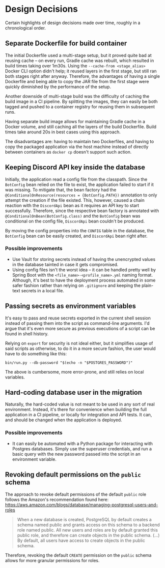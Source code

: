 # Design Decisions

Certain highlights of design decisions made over time, roughly in a
chronological order.

## Separate Dockerfile for build container

The initial Dockerfile used a multi-stage setup, but it proved quite bad at
reusing cache – on every run, Gradle cache was rebuilt, which resulted in build
times taking over 1m30s. Using the `--cache-from <stage_alias>` Docker CLI
option didn't help; it reused layers in the first stage, but still ran both
stages right after anyway. Therefore, the advantages of having a single
Dockerfile and being able to copy the JAR file from the first stage were
quickly diminished by the performance of the setup.

Another downside of multi-stage build was the difficulty of caching the build
image in a CI pipeline. By splitting the images, they can easily be both tagged
and pushed to a container registry for reusing them in subsequent runs.

Having separate build image allows for maintaining Gradle cache in a Docker
volume, and still caching all the layers of the build Dockerfile. Build times
take around 20s in best cases using this approach.

The disadvantages are: having to maintain two Dockerfiles, and having to copy
the packaged application via the host machine instead of directly between
containers as `docker cp` doesn't support such action.

## Keeping Discord API key inside the database

Initially, the application read a config file from the classpath. Since the
`BotConfig` bean relied on the file to exist, the application failed to start
if it was missing. To mitigate that, the bean factory had the
`@ConditionalOnResource(resources = {BotConfig.PATH})` annotation to only
attempt the creation if the file existed. This, however, caused a chain
reaction with the `DiscordApi` bean as it requires an API key to start
successfully. Therefore, since the respective bean factory is annotated with
`@ConditionalOnBean(BotConfig.class)` and the `BotConfig` bean was conditional
on the config file, `DiscordApi` bean couldn't be produced.

By moving the config properties into the `CONFIG` table in the database, the
`BotConfig` bean can be easily created, and `DiscordApi` bean right after.

### Possible improvements

- Use Vault for storing secrets instead of having the unencrypted values in the
  database tainted in case it gets compromised.
- Using config files isn't the worst idea – it can be handled pretty well by
  Spring Boot with the `<file_name>-<profile_name>.yml` naming format.
  Although, it's best to have the deployment process automated in some safer
  fashion rather than relying on `.gitignore` and keeping the plain-text
  secrets in a local file.

## Passing secrets as environment variables

It's easy to pass and reuse secrets exported in the current shell session
instead of passing them into the script as command-line arguments. I'd argue
that it's even more secure as previous executions of a script can be found in
shell history.

Relying on `export` for security is not ideal either, but it simplifies usage
of said scripts as otherwise, to do it in a more secure fashion, the user would
have to do something like this:

```console
bin/run.py --db-password "$(echo -n "$POSTGRES_PASSWORD")"
```

The above is cumbersome, more error-prone, and still relies on local variables.

## Hard-coding database user in the migration

Naturally, the hard-coded value is not meant to be used in any sort of real
environment. Instead, it's there for convenience when building the full
application in a CI pipeline, or locally for integration and API tests. It can,
and should be changed when the application is deployed.

### Possible improvements

- It can easily be automated with a Python package for interacting with
  Postgres databases. Simply use the superuser credentials, and run a basic
  query with the new password passed into the script in an environment
  variable.

## Revoking default permissions on the `public` schema

The approach to revoke default permissions of the default `public` role follows
the Amazon's recommendation found here:
<https://aws.amazon.com/blogs/database/managing-postgresql-users-and-roles>

> When a new database is created, PostgreSQL by default creates a schema named
> public and grants access on this schema to a backend role named public. All
> new users and roles are by default granted this public role, and therefore
> can create objects in the public schema. (...) By default, all users have
> access to create objects in the public schema.

Therefore, revoking the default `CREATE` permission on the `public` schema
allows for more granular permissions for roles.
